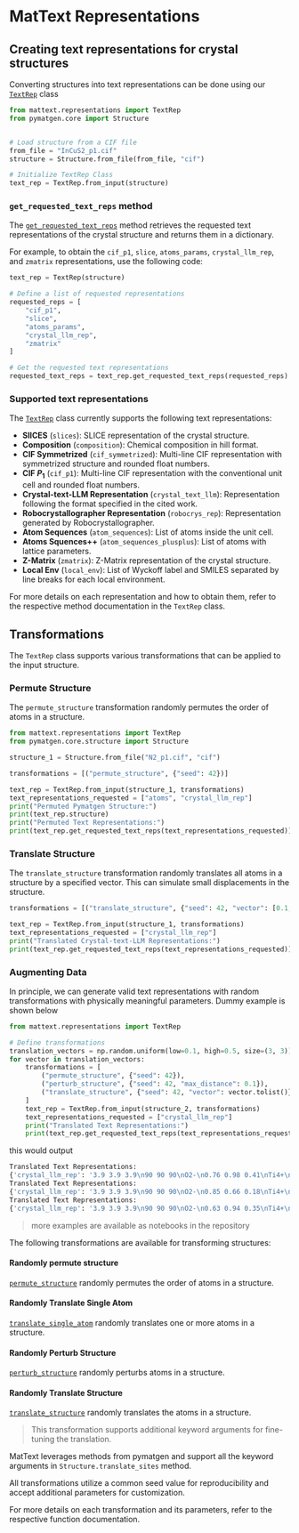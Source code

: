 # MatText Representations

## Creating text representations for crystal structures

Converting structures into text representations can be done using our [`TextRep`](api.md#mattext.representations.TextRep) class

```python
from mattext.representations import TextRep
from pymatgen.core import Structure


# Load structure from a CIF file
from_file = "InCuS2_p1.cif"
structure = Structure.from_file(from_file, "cif")

# Initialize TextRep Class
text_rep = TextRep.from_input(structure)
```

### `get_requested_text_reps` method

The [`get_requested_text_reps`](api.md#mattext.representations.TextRep.get_requested_text_reps) method retrieves the requested text representations of the crystal structure and returns them in a dictionary.

For example, to obtain the `cif_p1`, `slice`, `atoms_params`, `crystal_llm_rep`, and `zmatrix` representations, use the following code:

```python
text_rep = TextRep(structure)

# Define a list of requested representations
requested_reps = [
    "cif_p1",
    "slice",
    "atoms_params",
    "crystal_llm_rep",
    "zmatrix"
]

# Get the requested text representations
requested_text_reps = text_rep.get_requested_text_reps(requested_reps)
```

### Supported text representations

The [`TextRep`](api.md#mattext.representations.TextRep) class currently supports the following text representations:

- **SlICES** (`slices`): SLICE representation of the crystal structure.
- **Composition** (`composition`): Chemical composition in hill format.
- **CIF Symmetrized** (`cif_symmetrized`): Multi-line CIF representation with symmetrized structure and rounded float numbers.
- **CIF $P_1$** (`cif_p1`): Multi-line CIF representation with the conventional unit cell and rounded float numbers.
- **Crystal-text-LLM Representation** (`crystal_text_llm`): Representation following the format specified in the cited work.
- **Robocrystallographer Representation** (`robocrys_rep`): Representation generated by Robocrystallographer.
- **Atom Sequences** (`atom_sequences`): List of atoms inside the unit cell.
- **Atoms Squences++** (`atom_sequences_plusplus`): List of atoms with lattice parameters.
- **Z-Matrix** (`zmatrix`): Z-Matrix representation of the crystal structure.
- **Local Env** (`local_env`):  List of Wyckoff label and SMILES separated by line breaks for each local environment.

For more details on each representation and how to obtain them, refer to the respective method documentation in the `TextRep` class.


## Transformations 


The `TextRep` class supports various transformations that can be applied to the input structure.



### Permute Structure 

The `permute_structure` transformation randomly permutes the order of atoms in a structure. 


```python
from mattext.representations import TextRep
from pymatgen.core.structure import Structure

structure_1 = Structure.from_file("N2_p1.cif", "cif")

transformations = [("permute_structure", {"seed": 42})]

text_rep = TextRep.from_input(structure_1, transformations)
text_representations_requested = ["atoms", "crystal_llm_rep"]
print("Permuted Pymatgen Structure:")
print(text_rep.structure)
print("Permuted Text Representations:")
print(text_rep.get_requested_text_reps(text_representations_requested))
```

### Translate Structure 

The `translate_structure` transformation randomly translates all atoms in a structure by a specified vector. This can simulate small displacements in the structure.

```python
transformations = [("translate_structure", {"seed": 42, "vector": [0.1, 0.1, 0.1]})]

text_rep = TextRep.from_input(structure_1, transformations)
text_representations_requested = ["crystal_llm_rep"]
print("Translated Crystal-text-LLM Representations:")
print(text_rep.get_requested_text_reps(text_representations_requested))
```

### Augmenting Data

In principle, we can generate valid text representations with random transformations with physically meaningful parameters. Dummy example is shown below

```python
from mattext.representations import TextRep

# Define transformations
translation_vectors = np.random.uniform(low=0.1, high=0.5, size=(3, 3))
for vector in translation_vectors:
    transformations = [
        ("permute_structure", {"seed": 42}),
        ("perturb_structure", {"seed": 42, "max_distance": 0.1}),
        ("translate_structure", {"seed": 42, "vector": vector.tolist()})
    ]
    text_rep = TextRep.from_input(structure_2, transformations)
    text_representations_requested = ["crystal_llm_rep"]
    print("Translated Text Representations:")
    print(text_rep.get_requested_text_reps(text_representations_requested))

```
this would output 

```bash
Translated Text Representations:
{'crystal_llm_rep': '3.9 3.9 3.9\n90 90 90\nO2-\n0.76 0.98 0.41\nTi4+\n0.77 0.98 0.89\nO2-\n0.76 0.49 0.89\nO2-\n0.26 0.97 0.88\nSr2+\n0.25 0.47 0.38'}
Translated Text Representations:
{'crystal_llm_rep': '3.9 3.9 3.9\n90 90 90\nO2-\n0.85 0.66 0.18\nTi4+\n0.86 0.66 0.66\nO2-\n0.85 0.17 0.66\nO2-\n0.35 0.65 0.65\nSr2+\n0.34 0.15 0.15'}
Translated Text Representations:
{'crystal_llm_rep': '3.9 3.9 3.9\n90 90 90\nO2-\n0.63 0.94 0.35\nTi4+\n0.64 0.94 0.84\nO2-\n0.64 0.45 0.84\nO2-\n0.13 0.94 0.83\nSr2+\n0.12 0.43 0.33'}
```

> more examples are available as notebooks in the repository

The following transformations are available for transforming structures:

#### Randomly permute structure

[`permute_structure`](api.md#mattext.representations.transformations.TransformationCallback.permute_structure) randomly permutes the order of atoms in a structure.

#### Randomly Translate Single Atom
[`translate_single_atom`](api.md#mattext.representations.transformations.TransformationCallback.translate_single_atom) randomly translates one or more atoms in a structure.


#### Randomly Perturb Structure

[`perturb_structure`](api.md#mattext.representations.transformations.TransformationCallback.perturb_structure) randomly perturbs atoms in a structure.

#### Randomly Translate Structure

[`translate_structure`](api.md#mattext.representations.transformations.TransformationCallback.translate_structure) randomly translates the atoms in a structure.

 >This transformation supports additional keyword arguments for fine-tuning the translation.

MatText leverages methods from pymatgen and support all the keyword arguments in `Structure.translate_sites` method.


All transformations utilize a common seed value for reproducibility and accept additional parameters for customization.

For more details on each transformation and its parameters, refer to the respective function documentation.



